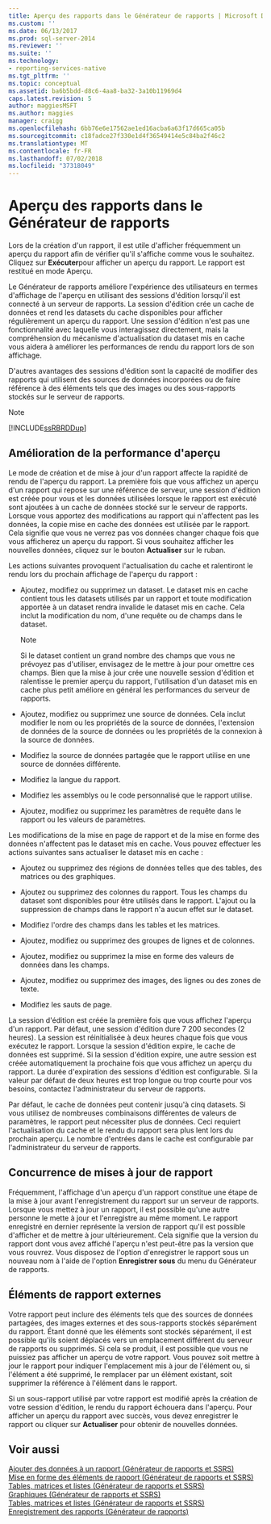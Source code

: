 ```yaml
---
title: Aperçu des rapports dans le Générateur de rapports | Microsoft Docs
ms.custom: ''
ms.date: 06/13/2017
ms.prod: sql-server-2014
ms.reviewer: ''
ms.suite: ''
ms.technology:
- reporting-services-native
ms.tgt_pltfrm: ''
ms.topic: conceptual
ms.assetid: ba6b5bdd-d8c6-4aa8-ba32-3a10b11969d4
caps.latest.revision: 5
author: maggiesMSFT
ms.author: maggies
manager: craigg
ms.openlocfilehash: 6bb76e6e17562ae1ed16acba6a63f17d665ca05b
ms.sourcegitcommit: c18fadce27f330e1d4f36549414e5c84ba2f46c2
ms.translationtype: MT
ms.contentlocale: fr-FR
ms.lasthandoff: 07/02/2018
ms.locfileid: "37318049"
---
```

# <a name="previewing-reports-in-report-builder"></a>Aperçu des rapports dans le Générateur de rapports
  Lors de la création d'un rapport, il est utile d'afficher fréquemment un aperçu du rapport afin de vérifier qu'il s'affiche comme vous le souhaitez. Cliquez sur **Exécuter**pour afficher un aperçu du rapport. Le rapport est restitué en mode Aperçu.  
  
 Le Générateur de rapports améliore l'expérience des utilisateurs en termes d'affichage de l'aperçu en utilisant des sessions d'édition lorsqu'il est connecté à un serveur de rapports. La session d'édition crée un cache de données et rend les datasets du cache disponibles pour afficher régulièrement un aperçu du rapport. Une session d'édition n'est pas une fonctionnalité avec laquelle vous interagissez directement, mais la compréhension du mécanisme d'actualisation du dataset mis en cache vous aidera à améliorer les performances de rendu du rapport lors de son affichage.  
  
 D'autres avantages des sessions d'édition sont la capacité de modifier des rapports qui utilisent des sources de données incorporées ou de faire référence à des éléments tels que des images ou des sous-rapports stockés sur le serveur de rapports.  
  
> [!NOTE]  
>  [!INCLUDE[ssRBRDDup](../../includes/ssrbrddup-md.md)]  
  
## <a name="improving-preview-performance"></a>Amélioration de la performance d'aperçu  
 Le mode de création et de mise à jour d'un rapport affecte la rapidité de rendu de l'aperçu du rapport. La première fois que vous affichez un aperçu d'un rapport qui repose sur une référence de serveur, une session d'édition est créée pour vous et les données utilisées lorsque le rapport est exécuté sont ajoutées à un cache de données stocké sur le serveur de rapports. Lorsque vous apportez des modifications au rapport qui n'affectent pas les données, la copie mise en cache des données est utilisée par le rapport. Cela signifie que vous ne verrez pas vos données changer chaque fois que vous afficherez un aperçu du rapport. Si vous souhaitez afficher les nouvelles données, cliquez sur le bouton **Actualiser** sur le ruban.  
  
 Les actions suivantes provoquent l'actualisation du cache et ralentiront le rendu lors du prochain affichage de l'aperçu du rapport :  
  
-   Ajoutez, modifiez ou supprimez un dataset. Le dataset mis en cache contient tous les datasets utilisés par un rapport et toute modification apportée à un dataset rendra invalide le dataset mis en cache. Cela inclut la modification du nom, d'une requête ou de champs dans le dataset.  
  
    > [!NOTE]  
    >  Si le dataset contient un grand nombre des champs que vous ne prévoyez pas d'utiliser, envisagez de le mettre à jour pour omettre ces champs. Bien que la mise à jour crée une nouvelle session d'édition et ralentisse le premier aperçu du rapport, l'utilisation d'un dataset mis en cache plus petit améliore en général les performances du serveur de rapports.  
  
-   Ajoutez, modifiez ou supprimez une source de données. Cela inclut modifier le nom ou les propriétés de la source de données, l'extension de données de la source de données ou les propriétés de la connexion à la source de données.  
  
-   Modifiez la source de données partagée que le rapport utilise en une source de données différente.  
  
-   Modifiez la langue du rapport.  
  
-   Modifiez les assemblys ou le code personnalisé que le rapport utilise.  
  
-   Ajoutez, modifiez ou supprimez les paramètres de requête dans le rapport ou les valeurs de paramètres.  
  
 Les modifications de la mise en page de rapport et de la mise en forme des données n'affectent pas le dataset mis en cache. Vous pouvez effectuer les actions suivantes sans actualiser le dataset mis en cache :  
  
-   Ajoutez ou supprimez des régions de données telles que des tables, des matrices ou des graphiques.  
  
-   Ajoutez ou supprimez des colonnes du rapport. Tous les champs du dataset sont disponibles pour être utilisés dans le rapport. L'ajout ou la suppression de champs dans le rapport n'a aucun effet sur le dataset.  
  
-   Modifiez l'ordre des champs dans les tables et les matrices.  
  
-   Ajoutez, modifiez ou supprimez des groupes de lignes et de colonnes.  
  
-   Ajoutez, modifiez ou supprimez la mise en forme des valeurs de données dans les champs.  
  
-   Ajoutez, modifiez ou supprimez des images, des lignes ou des zones de texte.  
  
-   Modifiez les sauts de page.  
  
 La session d'édition est créée la première fois que vous affichez l'aperçu d'un rapport. Par défaut, une session d'édition dure 7 200 secondes (2 heures). La session est réinitialisée à deux heures chaque fois que vous exécutez le rapport. Lorsque la session d'édition expire, le cache de données est supprimé. Si la session d'édition expire, une autre session est créée automatiquement la prochaine fois que vous affichez un aperçu du rapport. La durée d'expiration des sessions d'édition est configurable. Si la valeur par défaut de deux heures est trop longue ou trop courte pour vos besoins, contactez l'administrateur du serveur de rapports.  
  
 Par défaut, le cache de données peut contenir jusqu'à cinq datasets. Si vous utilisez de nombreuses combinaisons différentes de valeurs de paramètres, le rapport peut nécessiter plus de données. Ceci requiert l'actualisation du cache et le rendu du rapport sera plus lent lors du prochain aperçu. Le nombre d'entrées dans le cache est configurable par l'administrateur du serveur de rapports.  
  
## <a name="concurrency-of-report-updates"></a>Concurrence de mises à jour de rapport  
 Fréquemment, l'affichage d'un aperçu d'un rapport constitue une étape de la mise à jour avant l'enregistrement du rapport sur un serveur de rapports. Lorsque vous mettez à jour un rapport, il est possible qu'une autre personne le mette à jour et l'enregistre au même moment. Le rapport enregistré en dernier représente la version de rapport qu'il est possible d'afficher et de mettre à jour ultérieurement. Cela signifie que la version du rapport dont vous avez affiché l'aperçu n'est peut-être pas la version que vous rouvrez. Vous disposez de l'option d'enregistrer le rapport sous un nouveau nom à l'aide de l'option **Enregistrer sous** du menu du Générateur de rapports.  
  
## <a name="external-report-items"></a>Éléments de rapport externes  
 Votre rapport peut inclure des éléments tels que des sources de données partagées, des images externes et des sous-rapports stockés séparément du rapport. Étant donné que les éléments sont stockés séparément, il est possible qu'ils soient déplacés vers un emplacement différent du serveur de rapports ou supprimés. Si cela se produit, il est possible que vous ne puissiez pas afficher un aperçu de votre rapport. Vous pouvez soit mettre à jour le rapport pour indiquer l'emplacement mis à jour de l'élément ou, si l'élément a été supprimé, le remplacer par un élément existant, soit supprimer la référence à l'élément dans le rapport.  
  
 Si un sous-rapport utilisé par votre rapport est modifié après la création de votre session d'édition, le rendu du rapport échouera dans l'aperçu. Pour afficher un aperçu du rapport avec succès, vous devez enregistrer le rapport ou cliquer sur **Actualiser** pour obtenir de nouvelles données.  
  
## <a name="see-also"></a>Voir aussi  
 [Ajouter des données à un rapport &#40;Générateur de rapports et SSRS&#41;](../report-data/report-datasets-ssrs.md)   
 [Mise en forme des éléments de rapport &#40;Générateur de rapports et SSRS&#41;](../report-design/formatting-report-items-report-builder-and-ssrs.md)   
 [Tables, matrices et listes &#40;Générateur de rapports et SSRS&#41;](../report-design/create-invoices-and-forms-with-lists-report-builder-and-ssrs.md)   
 [Graphiques &#40;Générateur de rapports et SSRS&#41;](../report-design/charts-report-builder-and-ssrs.md)   
 [Tables, matrices et listes &#40;Générateur de rapports et SSRS&#41;](../report-design/create-invoices-and-forms-with-lists-report-builder-and-ssrs.md)   
 [Enregistrement des rapports &#40;Générateur de rapports&#41;](saving-reports-report-builder.md)  
  
  
